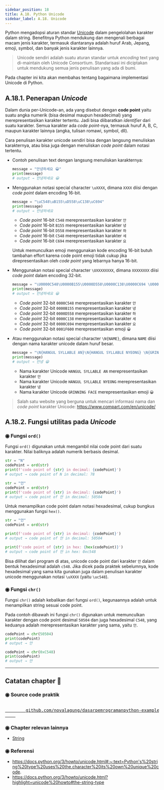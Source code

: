```yaml
---
sidebar_position: 18
title: A.18. Python Unicode
sidebar_label: A.18. Unicode
---
```


Python mengadopsi aturan standar [Unicode](https://www.unicode.org/) dalam pengelolahan karakter dalam string. Benefitnya Python mendukung dan mengenali berbagai macam jenis karakter, termasuk diantaranya adalah huruf Arab, Jepang, emoji, symbol, dan banyak jenis karakter lainnya.

> Unicode sendiri adalah suatu aturan standar untuk *encoding* text yang di-maintain oleh Unicode Consortium. Standarisasi ini diciptakan untuk mendukung semua jenis penulisan yang ada di bumi.

Pada chapter ini kita akan membahas tentang bagaimana implementasi Unicode di Python.

## A.18.1. Penerapan *Unicode*

Dalam dunia per-Unicode-an, ada yang disebut dengan **code point** yaitu suatu angka numerik (bisa desimal maupun hexadecimal) yang merepresentasikan karakter tertentu. Jadi bisa diibaratkan *identifier* dari suatu karakter. Semua karakter ada *code point*-nya, termasuk huruf A, B, C, maupun karakter lainnya (angka, tulisan romawi, symbol, dll).

Cara penulisan karakter unicode sendiri bisa dengan langsung menuliskan karakternya, atau bisa juga dengan menuliskan *code point* dalam notasi tertentu.

- Contoh penulisan text dengan langsung menuliskan karakternya:

    ```python
    message = "안녕하세요 😀"
    print(message)
    # output → 안녕하세요 😀
    ```

- Menggunakan notasi special character `\uXXXX`, dimana `XXXX` diisi dengan *code point* dalam encoding 16-bit.

    ```python
    message = "\uC548\uB155\uD558\uC138\uC694"
    print(message)
    # output → 안녕하세요
    ```

    <ul>
    <li><i>Code point</i> 16-bit <code>C548</code> merepresentasikan karakter <code>안</code></li>
    <li><i>Code point</i> 16-bit <code>B155</code> merepresentasikan karakter <code>녕</code></li>
    <li><i>Code point</i> 16-bit <code>D558</code> merepresentasikan karakter <code>하</code></li>
    <li><i>Code point</i> 16-bit <code>C548</code> merepresentasikan karakter <code>세</code></li>
    <li><i>Code point</i> 16-bit <code>C694</code> merepresentasikan karakter <code>요</code></li>
    </ul>

    Untuk memunculkan emoji menggunakan kode encoding 16-bit butuh tambahan effort karena code point emoji tidak cukup jika direpresentasikan oleh *code point* yang lebarnya hanya 16-bit.

- Menggunakan notasi special character `\UXXXXXXXX`, dimana `XXXXXXXX` diisi *code point* dalam encoding 32-bit.

    ```python
    message = "\U0000C548\U0000B155\U0000D558\U0000C138\U0000C694 \U0001F600"
    print(message)
    # output → 안녕하세요 😀
    ```

    - *Code point* 32-bit `0000C548` merepresentasikan karakter `안`
    - *Code point* 32-bit `0000B155` merepresentasikan karakter `녕`
    - *Code point* 32-bit `0000D558` merepresentasikan karakter `하`
    - *Code point* 32-bit `0000C138` merepresentasikan karakter `세`
    - *Code point* 32-bit `0000C694` merepresentasikan karakter `요`
    - *Code point* 32-bit `0001F600` merepresentasikan emoji `😀`

- Atau menggunakan notasi special character `\N{NAME}`, dimana `NAME` diisi dengan nama karakter unicode dalam huruf besar.

    ```python
    message = "\N{HANGUL SYLLABLE AN}\N{HANGUL SYLLABLE NYEONG} \N{GRINNING FACE}"
    print(message)
    # output → 안녕 😀
    ```

    - Nama karakter Unicode `HANGUL SYLLABLE AN` merepresentasikan karakter `안`
    - Nama karakter Unicode `HANGUL SYLLABLE NYEONG` merepresentasikan karakter `녕`
    - Nama karakter Unicode `GRINNING FACE` merepresentasikan emoji `😀`

> Salah satu website yang berguna untuk mencari informasi nama dan *code point* karakter Unicode: https://www.compart.com/en/unicode/

## A.18.2. Fungsi utilitas pada *Unicode*

### ◉ Fungsi `ord()`

Fungsi `ord()` digunakan untuk mengambil nilai code point dari suatu karakter. Nilai baliknya adalah numerik berbasis desimal.

```python
str = "N"
codePoint = ord(str)
print(f'code point of {str} in decimal: {codePoint}')
# output → code point of N in decimal: 78

str = "안"
codePoint = ord(str)
print(f'code point of {str} in decimal: {codePoint}')
# output → code point of 안 in decimal: 50504
```

Untuk menampilkan code point dalam notasi hexadesimal, cukup bungkus menggunakan fungsi `hex()`.

```python
str = "안"
codePoint = ord(str)

print(f'code point of {str} in decimal: {codePoint}')
# output → code point of 안 in decimal: 50504

print(f'code point of {str} in hex: {hex(codePoint)}')
# output → code point of 안 in hex: 0xc548
```

Bisa dilihat dari program di atas, unicode code point dari karakter `안` dalam bentuk hexadesimal adalah `c548`. Jika dicek pada praktek sebelumnya, kode hexadesimal yang sama kita gunakan juga dalam penulisan karakter unicode menggunakan notasi `\uXXXX` (yaitu `\uc548`).

### ◉ Fungsi `chr()`

Fungsi `chr()` adalah kebalikan dari fungsi `ord()`, kegunaannya adalah untuk menampilkan string sesuai code point.

Pada contoh dibawah ini fungsi `chr()` digunakan untuk memunculkan karakter dengan code point desimal `50504` dan juga hexadesimal `C548`, yang keduanya adalah merepresentasikan karakter yang sama, yaitu `안`.

```python
codePoint = chr(50504)
print(codePoint)
# output → 안

codePoint = chr(0xC548)
print(codePoint)
# output → 안
```

---

<div class="section-footnote">

## Catatan chapter 📑

### ◉ Source code praktik

<pre>
    <a href="https://github.com/novalagung/dasarpemrogramanpython-example/tree/master/unicode">
        github.com/novalagung/dasarpemrogramanpython-example/../unicode
    </a>
</pre>

### ◉ Chapter relevan lainnya

- [String](/basic/string)

### ◉ Referensi

- https://docs.python.org/3/howto/unicode.html#:~:text=Python's%20string%20type%20uses%20the,character%20its%20own%20unique%20code.
- https://docs.python.org/3/howto/unicode.html?highlight=unicode%20howto#the-string-type

</div>
